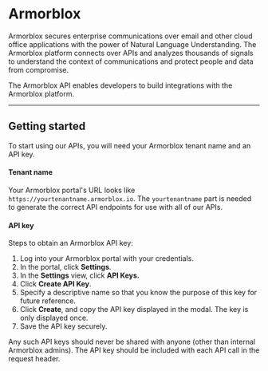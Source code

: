 # Armorblox

Armorblox secures enterprise communications over email and other cloud office applications with the power of Natural Language Understanding. The Armorblox platform connects over APIs and analyzes thousands of signals to understand the context of communications and protect people and data from compromise.

The Armorblox API enables developers to build integrations with the Armorblox platform.

---

## Getting started

To start using our APIs, you will need your Armorblox tenant name and an API key.

#### Tenant name

Your Armorblox portal's URL looks like `https://yourtenantname.armorblox.io`. The `yourtenantname` part is needed to generate the correct API endpoints for use with all of our APIs.

#### API key

Steps to obtain an Armorblox API key:

1. Log into your Armorblox portal with your credentials.
2. In the portal, click **Settings**.
3. In the **Settings** view, click **API Keys.**
4. Click **Create API Key**.
5. Specify a descriptive name so that you know the purpose of this key for future reference.
6. Click **Create**, and copy the API key displayed in the modal. The key is only displayed once.
7. Save the API key securely.
    

Any such API keys should never be shared with anyone (other than internal Armorblox admins). The API key should be included with each API call in the request header.
